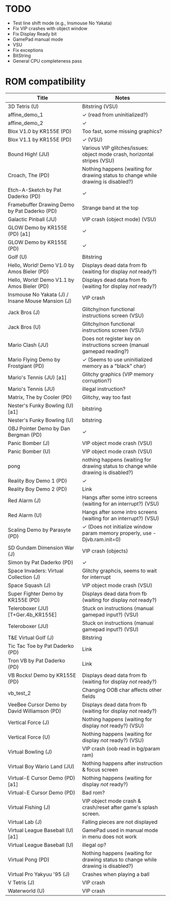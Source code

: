 # TODO

* Test line shift mode (e.g., Insmouse No Yakata)
* Fix VIP crashes with object window
* Fix Display Ready bit
* GamePad manual mode
* VSU
* Fix exceptions
* BitString
* General CPU completeness pass

# ROM compatibility

| Title | Notes
| --- | ---
| 3D Tetris (U) | Bitstring (VSU)
| affine_demo_1 | ✓ (read from uninitialized?)
| affine_demo_2 | ✓
| Blox V1.0 by KR155E (PD) | Too fast, some missing graphics?
| Blox V1.1 by KR155E (PD) | ✓ (VSU)
| Bound High! (JU) | Various VIP glitches/issues: object mode crash, horizontal stripes (VSU)
| Croach, The (PD) | Nothing happens (waiting for drawing status to change while drawing is disabled?)
| Etch-A-Sketch by Pat Daderko (PD) | ✓
| Framebuffer Drawing Demo by Pat Daderko (PD) | Strange band at the top
| Galactic Pinball (JU) | VIP crash (object mode) (VSU)
| GLOW Demo by KR155E (PD) [a1] | ✓
| GLOW Demo by KR155E (PD) | ✓
| Golf (U) | Bitstring
| Hello, World! Demo V1.0 by Amos Bieler (PD) | Displays dead data from fb (waiting for display *not* ready?)
| Hello, World! Demo V1.1 by Amos Bieler (PD) | Displays dead data from fb (waiting for display *not* ready?)
| Insmouse No Yakata (J) / Insane Mouse Mansion (J) | VIP crash
| Jack Bros (J) | Glitchy/non functional instructions screen (VSU)
| Jack Bros (U) | Glitchy/non functional instructions screen (VSU)
| Mario Clash (JU) | Does not register key on instructions screen (manual gamepad reading?)
| Mario Flying Demo by Frostgiant (PD) | ✓ (Seems to use uninitialized memory as a "black" char)
| Mario's Tennis (JU) [a1] | Glitchy graphics (VIP memory corruption?)
| Mario's Tennis (JU) | illegal instruction?
| Matrix, The by Cooler (PD) | Glitchy, way too fast
| Nester's Funky Bowling (U) [a1] | bitstring
| Nester's Funky Bowling (U) | bitstring
| OBJ Pointer Demo by Dan Bergman (PD) | ✓
| Panic Bomber (J) | VIP object mode crash (VSU)
| Panic Bomber (U) | VIP object mode crash (VSU)
| pong | nothing happens (waiting for drawing status to change while drawing is disabled?)
| Reality Boy Demo 1 (PD) | ✓
| Reality Boy Demo 2 (PD) | Link
| Red Alarm (J) | Hangs after some intro screens (waiting for an interrupt?) (VSU)
| Red Alarm (U) | Hangs after some intro screens (waiting for an interrupt?) (VSU)
| Scaling Demo by Parasyte (PD) | ✓ (Does not initialize window param memory properly, use -Djvb.ram.init=0)
| SD Gundam Dimension War (J) | VIP crash (objects)
| Simon by Pat Daderko (PD) | ✓
| Space Invaders: Virtual Collection (J) | Glitchy graphcis, seems to wait for interrupt
| Space Squash (J) | VIP object mode crash (VSU)
| Super Fighter Demo by KR155E (PD) | Displays dead data from fb (waiting for display *not* ready?)
| Teleroboxer (JU) [T+Ger.4b_KR155E] | Stuck on instructions (manual gamepad input?) (VSU)
| Teleroboxer (JU) | Stuck on instructions (manual gamepad input?) (VSU)
| T&E Virtual Golf (J) | Bitstring
| Tic Tac Toe by Pat Daderko (PD) | Link
| Tron VB by Pat Daderko (PD) | Link
| VB Rocks! Demo by KR155E (PD) | Displays dead data from fb (waiting for display *not* ready?)
| vb_test_2 | Changing OOB char affects other fields
| VeeBee Cursor Demo by David Williamson (PD) | Displays dead data from fb (waiting for display *not* ready?)
| Vertical Force (J) | Nothing happens (waiting for display *not* ready?) (VSU)
| Vertical Force (U) | Nothing happens (waiting for display *not* ready?) (VSU)
| Virtual Bowling (J) | VIP crash (oob read in bg/param ram)
| Virtual Boy Wario Land (JU) | Nothing happens after instruction & focus screen
| Virtual-E Cursor Demo (PD) [a1] | Nothing happens (waiting for display *not* ready?) 
| Virtual-E Cursor Demo (PD) | Bad rom?
| Virtual Fishing (J) | VIP object mode crash & crash/reset after game's splash screen.
| Virtual Lab (J) | Falling pieces are not displayed
| Virtual League Baseball (U) [a1] | GamePad used in manual mode in menu does not work
| Virtual League Baseball (U) | illegal op?
| Virtual Pong (PD) | Nothing happens (waiting for drawing status to change while drawing is disabled?)
| Virtual Pro Yakyuu '95 (J) | Crashes when playing a ball
| V Tetris (J) | VIP crash
| Waterworld (U) | VIP crash